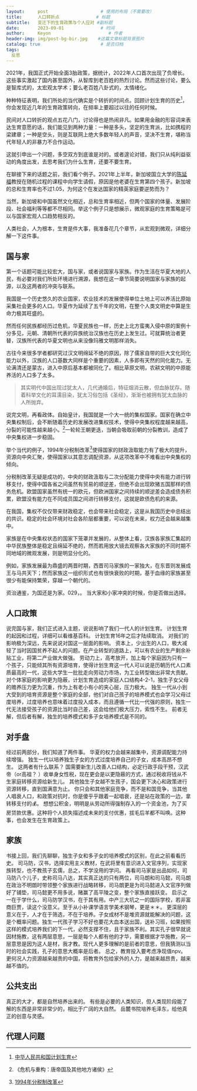 ```yaml
---
layout:     post                    # 使用的布局（不需要改）
title:      人口转折点              # 标题 
subtitle:   变迁下的生育政策与个人应对 #副标题
date:       2023-09-01              # 时间
author:     Keyon                      # 作者
header-img: img/post-bg-bir.jpg    #这篇文章标题背景图片
catalog: true                       # 是否归档
tags:
  反思
---
```


2021年，我国正式开始全面3胎政策，据统计，2022年人口首次出现了负增长。这些事实激起了国内甚至国外，从智库到老百姓的热烈讨论。然而这些讨论，要么是智库式的，太宏观太学术；要么老百姓八卦式的，太情绪化。

种种特征表明，我们所处的当代确实是个转折的时间点。回顾计划生育的历史[^1]，你会发现近几年的生育政策转向，在频率上要超过以往的任何时候。

[^1]: [中华人民共和国计划生育](https://zh.wikipedia.org/zh-sg/%E4%B8%AD%E5%8D%8E%E4%BA%BA%E6%B0%91%E5%85%B1%E5%92%8C%E5%9B%BD%E8%AE%A1%E5%88%92%E7%94%9F%E8%82%B2)

民间对人口转折的观点五花八门，讨论得也是热闹非凡。如果用金融的形容词来表达生育意愿的话，我们能见到两种力量：一种是多头，坚定的生育派，比如携程的梁建章；一种是空头，则是互联网上绝大多数年轻人的声音，坚决不生育，堪称当代年轻人的非暴力不合作运动。

这就引申出一个问题，多空双方到底谁是对的。或者遑论对错，我们只从纯利益驱动的角度出发，去思考我们为什么生育，还要不要生育。

在聊接下来的话题之前，我们看个例子。2021年上半年，新加坡国立大学的[陈延福](https://vyftan.github.io/)教授在随机过程的课程中向学生请假，原因是他老婆在生育第四个孩子。新加坡的总和生育率也不过1.05，为何这个在发达国家的精英家庭要逆势而为？

当然，新加坡和中国虽然文化相近，总和生育率相近，但两个国家的体量、发展阶段、社会福利等等都不尽相同。举这个例子只是想展示，微观家庭的生育策略是可以与国家宏观人口趋势相反的。

人类社会，人为根本，生育是件大事，我准备花几个章节，从宏观到微观，详细分解一下这件事。

## 国与家

第一个话题可能比较宏大，国与家，或者说国家与家族。作为生活在华夏大地的人民，有必要对我们所处环境进行溯源，我想在这一章节简要说明国家与家族的起源，以及这两者的冲突与联系。

我国是一个历史悠久的农业国家，农业技术的发展使得单位土地上可以养活比原始采集社会更多的人口。华夏作为延续了五千年的文明，在整个人类文明史中算是生命力极其旺盛的。

然而任何民族都经历过危机，华夏民族也一样，历史上北方蛮夷入侵中原的案例十分多见，元朝、清朝所代表的异族统治汉族也在历史上发生过。可就算统治者更替，汉族所代表的华夏文明也从来没像玛雅文明那样消失。

古往今来很多学者都研究过汉文明绵延不绝的原因，除了儒家自带的巨大文化同化能力以外，汉族的人口基数大同样是个重要的因素，人多即有天然的同化能力。无论满清还是蒙古，进入中原后基本都被同化了。相比草原文明，农耕文明的中原能养活的人口多了太多。

> 其实明代中国出现过犹太人，几代通婚后，特征烟消云散，但血脉犹存。随着科举文化的耳濡目染，犹太习俗包括《圣经》，渐渐也被拥有犹太血脉的人所抛弃。

说完文明，再看政体。自始皇计，我国就是一个大一统的集权国家。国家在确立中央集权制后，会不断随着历史的发展改进集权技术，使得中央集权程度越来越高，分裂的可能性越来越小。[^2]一轮轮王朝更迭，当朝会吸取前朝的分裂教训，造成了中央集权进一步稳固。

[^2]: 《危机与重构：唐帝国及其他地方诸侯》

举个当代的例子，1994年分税制改革[^3]使得国家的财政汲取能力有了极大的提升，资源向中央汇聚，使得国家以其意志调配资源，从这项改革中不难看出中央集权的倾向。

[^3]: [1994年分税制改革](https://zh.wikipedia.org/wiki/1994%E5%B9%B4%E5%88%86%E7%A8%8E%E5%88%B6%E6%94%B9%E9%9D%A9)

分税制改革无疑是成功的，中央的财政汲取与二次分配能力使得中央有能力进行转移支付，使得中国各省之间虽然有贸易的顺逆差，但绝不会出现欧猪五国那样的债务危机。欧盟国家虽然有统一的欧元，但欧洲国家之间持续的顺逆差会造成债务积累，欧盟没有能力在不同成员国之间进行转移支付，这就是欧债危机的来源。

在我国，集权不仅仅带来财政稳定，也会带来社会稳定，这是从我国历史中总结出的共识。稳定的社会环境对社会各阶层都重要，可以说在未来，权力还会越来越集中。

家族是在中央集权状态的国家下笼罩并发展的，从整体上看，汉族各家族汇集起的中华民族整体是稳定且绵延不绝的，然而若用放大镜去观察各大家族的不同时期不同地域的微观发展，则是明显分化的。

例如，家族发展最为鼎盛的两晋时期，西晋司马家族的一家独大，在东晋则发展成王与马共天下；然而家族这一组织形式也有很快衰败的时期，基于血缘的家族甚至很少有能保持繁荣，穿越一个朝代的。

资治通鉴，为国还是为家。029，。
当大家和小家冲突的时候，你是否做出选择。

## 人口政策

说完国与家，我们正式进入主题，说说影响了我们一代人的计划生育。
计划生育的起因和过程，详细可以看维基百科。
计划生育16年之后才陆续取消。
对我们的影响极为深远，先来说说对国这一层面的影响。
资本上，少出生的人口，极大减轻了当时因国贫养不起人的问题。在产业转型的道路上，可以有农业的生产剩余补贴工业，将第二产业做大做强。
劳动力上，高考放开，加上每个家庭因为只有一个孩子，只能倾其所有资源培育，使得计划生育这一代人可以说是历朝历代人口素质最高的一代，这些大学生一批批走向劳动力市场，为工业转型做出非常大贡献。
对个体家庭的影响更为隐蔽，计划生育造成的家庭人口结构4-2-1，独生子女父母的赡养压力更为沉重，作为上有老小有小的夹心层，压力极大。
独生一代从小到大受到的培育资源是整个家庭的全部，他们对自己孩子的培养模式也会学习父母过度培养，过度培养也意味着过度投入成本，而且遵循一代比一代强的原则，独生一代无法接受孩子的资源比当时自己差，这会给他们极大压力，索性不生。
前者无解，但后者有解，独生的培养模式和多子女培养模式是不同的。

## 对手盘

经过前两部分，我们知道了两件事。
华夏的权力会越来越集中，资源调配能力持续增强。
独生一代以培养独生子女的方式过度培养自己的子女，成本高昂不想生。
这两者有什么联系？
国需要新生儿改善人口结构，必定行政手段干预，汉武帝（or高祖？ ）收单身女性税，现在更会是以更隐蔽的方式，通过税收将钱从不生家庭转移资源给新生儿。
其他独生子女越不生孩子，国会更下决心和政策进行资源转移，直到国满意为止。
你只会和其他家庭竞争，而不是和国竞争，当其他人唱衰人口，和政策对抗时，你是傻乎乎跟着一起唱衰，还是站在政策的一边，拿转移支付的💰。
想想公积金，明明是从劳动所得强制存入的一个资金池，为了买房贷款优惠。这种将个人损失描述成未来的支付优惠，拔毛后羊都不叫唤。这种事，也会发生在生育政策上。

## 家族

书接上回，我们先聊聊，独生子女和多子女的培养模式的区别，在此之前看看历史。
司马防，汉书，选择实用主义教材，在武将里有意识进入文官序列，实现家族转型，也不教孩子玄儒，总之，不学没用的学问。
再看司马家是出品如何，司马防八个儿子，史称司马八达，其实真正达的只有两位，司马朗和司马懿，司马朗在政治不明朗时带领整个家族进行战略转移，司马朗更是为司马懿进入文官序列做好了铺垫，司马懿更不用多说，赌赢了高平陵之变，整个家族直接跃变。
启示之一在于学什么，司马防学汉书，在于其有用。中产三大坑之一的国际学校，若非富商巨贾，读这个没意义。至于从小补课学语言学美术钢琴，更是＊＊。
更深层的意义在于，人才在于筛选，不在于培养。子女成材不是堆资源就能解决的问题，这是个概率问题。独生一代孩子学习不好也要花大血本送出国，送补习班，如果按照这样的模式培养我们的下一代，必然支撑不住，且于家族不利。其实孔子很早就说因材施教，这有两层意思，一层是每个人都有他的才华，需要根据才华施教，另一层意思是因为这人是材，我才教。现代人更多理解的是前者的意思，但我猜测以当时的社会实践，孔子的意思大概率是后者。
总之，教育投入要考虑净现值npv。
更何况人力资源越来越贵的中国，将教育外包给家外的人力，是越来越昂贵，越来越不值的。

## 公共支出

真正的大才，都是自然培养出来的。
有些是必要的人类知识，但人类现阶段能了解的东西是非常非常少的，相比于广阔的大自然。
岳麓书院培养毛泽东，给他真正的创意与灵感。

## 代理人问题